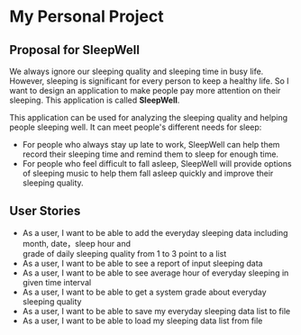 # My Personal Project

## Proposal for SleepWell

We always ignore our sleeping quality and sleeping time in busy life. However, sleeping is significant for every person to keep a
healthy life. So I want to design an application to make people pay more attention on their sleeping. This application
is called **SleepWell**.

This application can be used for analyzing the sleeping quality and helping people sleeping well.
It can meet people's different needs for sleep:
- For people who always stay up late to work, SleepWell can help them record their sleeping time and remind them to sleep
  for enough time.
- For people who feel difficult to fall asleep, SleepWell will provide options of sleeping music to help them fall
  asleep quickly and improve their sleeping quality.

## User Stories

- As a user, I want to be able to add the everyday sleeping data including month, date，sleep hour and  
grade of daily sleeping quality from 1 to 3 point to a list
- As a user, I want to be able to see a report of input sleeping data
- As a user, I want to be able to see average hour of everyday sleeping in given time interval
- As a user, I want to be able to get a system grade about everyday sleeping quality
- As a user, I want to be able to save my everyday sleeping data list to file
- As a user, I want to be able to load my sleeping data list from file